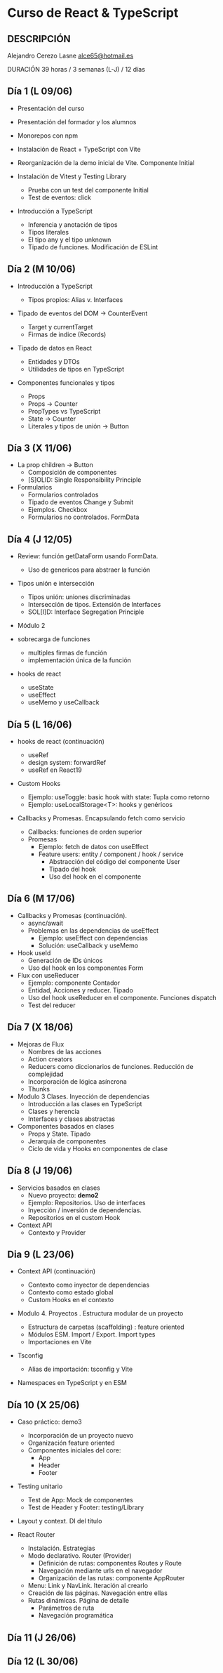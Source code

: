 # Curso de React & TypeScript

## DESCRIPCIÓN

Alejandro Cerezo Lasne
<alce65@hotmail.es>

DURACIÓN 39 horas / 3 semanas (L-J) / 12 días

## Día 1 (L 09/06)

- Presentación del curso
- Presentación del formador y los alumnos
- Monorepos con npm
- Instalación de React + TypeScript con Vite
- Reorganización de la demo inicial de Vite. Componente Initial
- Instalación de Vitest y Testing Library
  - Prueba con un test del componente Initial
  - Test de eventos: click

- Introducción a TypeScript
  - Inferencia y anotación de tipos
  - Tipos literales
  - El tipo any y el tipo unknown
  - Tipado de funciones. Modificación de ESLint

## Día 2 (M 10/06)

- Introducción a TypeScript
  - Tipos propios: Alias v. Interfaces

- Tipado de eventos del DOM -> CounterEvent
  - Target y currentTarget
  - Firmas de indice (Records)

- Tipado de datos en React
  - Entidades y DTOs
  - Utilidades de tipos en TypeScript

- Componentes funcionales y tipos
  - Props
  - Props -> Counter
  - PropTypes vs TypeScript
  - State -> Counter
  - Literales y tipos de unión -> Button

## Día 3 (X 11/06)

- La prop children -> Button
  - Composición de componentes
  - [S]OLID: Single Responsibility Principle
- Formularios
  - Formularios controlados
  - Tipado de eventos Change y Submit
  - Ejemplos. Checkbox
  - Formularios no controlados. FormData

## Día 4 (J 12/05)

- Review: función getDataForm usando FormData.
  - Uso de genericos para abstraer la función
- Tipos unión e intersección
  - Tipos unión: uniones discriminadas
  - Intersección de tipos. Extensión de Interfaces
  - SOL[I]D: Interface Segregation Principle

- Módulo 2
- sobrecarga de funciones
  - multiples firmas de función
  - implementación única de la función
- hooks de react
  - useState
  - useEffect
  - useMemo y useCallback

## Día 5 (L 16/06)

- hooks de react (continuación)
  - useRef
  - design system: forwardRef
  - useRef en React19

- Custom Hooks
  - Ejemplo: useToggle: basic hook with state: Tupla como retorno
  - Ejemplo: useLocalStorage\<T>: hooks y genéricos

- Callbacks y Promesas. Encapsulando fetch como servicio
  - Callbacks: funciones de orden superior
  - Promesas
    - Ejemplo: fetch de datos con useEffect
    - Feature users: entity / component / hook / service
      - Abstracción del código del componente User
      - Tipado del hook
      - Uso del hook en el componente

## Día 6 (M 17/06)

- Callbacks y Promesas (continuación).
  - async/await
  - Problemas en las dependencias de useEffect
    - Ejemplo: useEffect con dependencias
    - Solución: useCallback y useMemo
- Hook useId
  - Generación de IDs únicos
  - Uso del hook en los componentes Form
- Flux con useReducer
  - Ejemplo: componente Contador
  - Entidad, Acciones y reducer. Tipado
  - Uso del hook useReducer en el componente. Funciones dispatch
  - Test del reducer

## Día 7 (X 18/06)

- Mejoras de Flux
  - Nombres de las acciones
  - Action creators
  - Reducers como diccionarios de funciones. Reducción de complejidad
  - Incorporación de lógica asíncrona
  - Thunks
- Modulo 3 Clases. Inyección de dependencias
  - Introducción a las clases en TypeScript
  - Clases y herencia
  - Interfaces y clases abstractas
- Componentes basados en clases
  - Props y State. Tipado
  - Jerarquía de componentes
  - Ciclo de vida y Hooks en componentes de clase

## Día 8 (J 19/06)

- Servicios basados en clases
  - Nuevo proyecto: **demo2**
  - Ejemplo: Repositorios. Uso de interfaces
  - Inyección / inversión de dependencias.
  - Repositorios en el custom Hook
- Context API
  - Contexto y Provider

## Dia 9 (L 23/06)

- Context API (continuación)
  - Contexto como inyector de dependencias
  - Contexto como estado global
  - Custom Hooks en el contexto

- Modulo 4. Proyectos
  . Estructura modular de un proyecto
  - Estructura de carpetas (scaffolding) : feature oriented
  - Módulos ESM. Import / Export. Import types
  - Importaciones en Vite
- Tsconfig
  - Alias de importación: tsconfig y Vite
- Namespaces en TypeScript y en ESM

## Día 10 (X 25/06)

- Caso práctico: demo3
  - Incorporación de un proyecto nuevo
  - Organización feature oriented
  - Componentes iniciales del core:
    - App
    - Header
    - Footer
- Testing unitario
  - Test de App: Mock de componentes
  - Test de Header y Footer: testing/Library
- Layout y context. DI del título

- React Router
  - Instalación. Estrategias
  - Modo declarativo. Router (Provider)
    - Definición de rutas: componentes Routes y Route
    - Navegación mediante urls en el navegador
    - Organización de las rutas: componente AppRouter
  - Menu: Link y NavLink. Iteración al crearlo
  - Creación de las páginas. Navegación entre ellas
  - Rutas dinámicas. Página de detalle
    - Parámetros de ruta
    - Navegación programática

## Día 11 (J 26/06)

## Día 12 (L 30/06)
